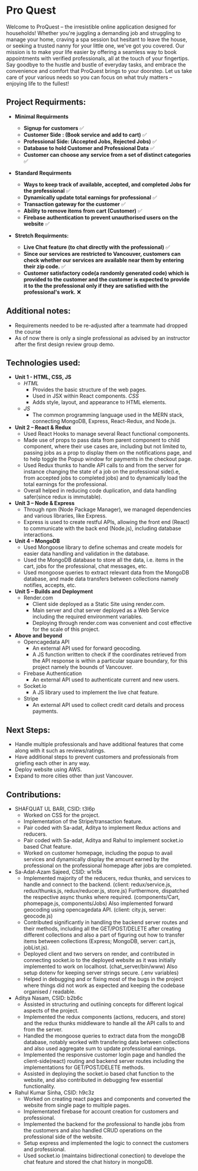 # Pro Quest
Welcome to ProQuest – the irresistible online application designed for households! Whether you're juggling a demanding job and struggling to manage your home, craving a spa session but hesitant to leave the house, or seeking a trusted nanny for your little one, we've got you covered. Our mission is to make your life easier by offering a seamless way to book appointments with verified professionals, all at the touch of your fingertips. Say goodbye to the hustle and bustle of everyday tasks, and embrace the convenience and comfort that ProQuest brings to your doorstep. Let us take care of your various needs so you can focus on what truly matters – enjoying life to the fullest!

## Project Requirments:

- **Minimal Requirments**
  - **Signup for customers** ✅
  - **Customer Side : (Book service and add to cart)** ✅
  - **Professional Side: (Accepted Jobs, Rejected Jobs)** ✅
  - **Database to hold Customer and Professional Data** ✅
  - **Customer can choose any service from a set of distinct categories** ✅

- **Standard Requirments** 
  - **Ways to keep track of available, accepted, and completed Jobs for the professional** ✅
  - **Dynamically update total earnings for professional** ✅
  - **Transaction gateway for the customer** ✅
  - **Ability to remove items from cart (Customer)** ✅
  - **Firebase authentication to prevent unauthorised users on the website** ✅

- **Stretch Requirments:**
  - **Live Chat feature (to chat directly with the professional)** ✅
  - **Since our services are restricted to Vancouver, customers can check whether our services are available near them by entering their zip code.** ✅
  - **Customer satisfactory code(a randomly generated code) which is provided to the customer and the customer is expected to provide it to the the professional only if they are satisfied with the professional's work.** ❌

## Additional notes:
- Requirements needed to be re-adjusted after a teammate had dropped the course
- As of now there is only a single professional as advised by an instructor after the first design review group demo.

## Technologies used:
- **Unit 1 - HTML, CSS, JS**
  - *HTML*
      - Provides the basic structure of the web pages.
      - Used in JSX within React components.
    *CSS*
      - Adds style, layout, and appearance to HTML elements.
  - *JS*
      - The common programming language used in the MERN stack, connecting MongoDB, Express, React-Redux, and Node.js.
- **Unit 2 – React & Redux**
    - Used React Hooks to manage several React functional components.
    - Made use of props to pass data from parent component to child component, where their use cases are, including but not limited to, passing jobs as a prop to display them on the notifications page, and to help toggle the Popup window for payments in the checkout page. 
    - Used Redux thunks to handle API calls to and from the server for instance changing the state of a job on the professional side(i.e, from accepted jobs to completed jobs) and to dynamically load the total earnings for the professional.
    - Overall helped in reducing code duplication, and data handling safer(since redux is immutable).
- **Unit 3 – Node & Express**
    - Through npm (Node Package Manager), we managed dependencies and various libraries, like Express.
    - Express is used to create restful APIs, allowing the front end (React) to communicate with the back end (Node.js), including database interactions.
- **Unit 4 – MongoDB**
    - Used Mongoose library to define schemas and create models for easier data handling and validation in the database.
    - Used the MongoDB database to store all the data, i.e. items in the cart, jobs for the professional, chat messages, etc.
    - Used mongoose queries to extract relevant data from the MongoDB database, and made data transfers between collections namely notifies, accepts, etc. 
- **Unit 5 – Builds and Deployment**
    - Render.com
        - Client side deployed as a Static Site using render.com.
        - Main server and chat server deployed as a Web Service including the required environment variables.
        - Deploying through render.com was convenient and cost effective for the scale of this project.
- **Above and beyond**
    - Opencagedata API
        - An external API used for forward geocoding.
        - A JS function written to check if the coordinates retrieved from the API response is within a particular square boundary, for this project namely the bounds of Vancouver.
    - Firebase Authentication
        - An external API used to authenticate current and new users.
    - Socket.io
        - A JS library used to implement the live chat feature.
    - Stripe
        - An external API used to collect credit card details and process payments.

## Next Steps:
- Handle multiple professionals and have additional features that come along with it such as reviews/ratings.
- Have additional steps to prevent customers and professionals from griefing each other in any way.
- Deploy website using AWS.
- Expand to more cities other than just Vancouver.

## Contributions:
- SHAFQUAT UL BARI, CSID: t3l6p
    - Worked on CSS for the project.
    - Implementation of the Stripe/transaction feature.
    - Pair coded with Sa-adat, Aditya to implement Redux actions and reducers. 
    - Pair coded with Sa-adat, Aditya and Rahul to implement socket.io based Chat feature. 
    - Worked on customer homepage, including the popup to avail services and dynamically display the amount earned by the professional on the professional homepage after jobs are completed.
- Sa-Adat-Azam Sajeed, CSID: w1n5k
    - Implemented majority of the reducers, redux thunks, and services to handle and connect to the backend. (client: redux/service.js, redux/thunks.js, redux/reducer.js, store.js) Furthermore, dispatched the respective async thunks where required. (components/Cart, phomepage.js, components/Jobs) Also implemented forward geocoding using opencagedata API. (client: city.js, server: geocode.js)
    - Contributed significantly in handling the backend server routes and their methods, including all the GET/POST/DELETE after creating different collections and also a part of figuring out how to transfer items between collections (Express; MongoDB, server: cart.js, jobList.js). 
    - Deployed client and two servers on render, and contributed in connecting socket.io to the deployed website as it was initially implemented to work on localhost. (chat_server/bin/www) Also setup dotenv for keeping server strings secure. (.env variables)
    - Helped in debugging and or fixing most of the bugs in the project where things did not work as expected and keeping the codebase organised / readable.
- Aditya Nasam, CSID: b2b6c
    - Assisted in structuring and outlining concepts for different logical aspects of the project.
    - Implemented the redux components (actions, reducers, and store) and the redux thunks middleware to handle all the API calls to and from the server.
    - Handled the mongoose queries to extract data from the mongoDB database, notably worked with transfering data between collections and also used aggregate sum to update professional earnings.
    - Implemented the responsive customer login page and handled the client-side(react) routing and backend server routes including the implementations for GET/POST/DELETE methods.
    - Assisted in deploying the socket.io based chat function to the website, and also contributed in debugging few essential functionality.
- Rahul Kumar Sinha, CSID: h9c3z
    - Worked on creating react pages and components and converted the website from single page to multiple pages.
    - Implementated firebase for account creation for customers and professional.
    - Implemented the backend for the professional to handle jobs from the customers and also handled CRUD operations on the professional side of the website. 
    - Setup express and implemented the logic to connect the customers and professional.
    - Used socket.io (maintains bidirectional conection) to develope the chat feature and stored the chat history in mongoDB. 
